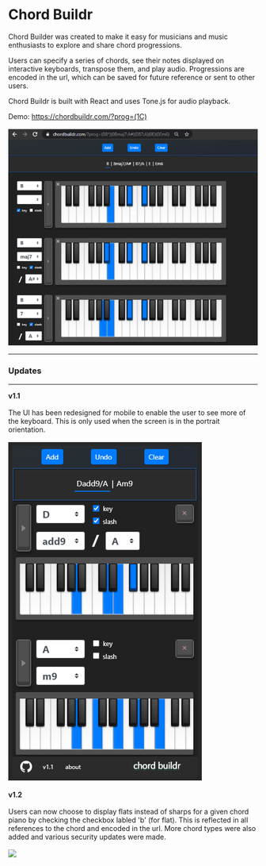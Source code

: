 # Chord Buildr

Chord Builder was created to make it easy for musicians and music enthusiasts to explore and share chord progressions. 

Users can specify a series of chords, see their notes displayed on interactive keyboards, transpose them, and play audio.  Progressions are encoded in the url, which can be saved for future reference or sent to other users.

Chord Buildr is built with React and uses Tone.js for audio playback. 

Demo: https://chordbuildr.com/?prog=(1C)
<br/>
<br/>
<img src="https://raw.githubusercontent.com/jekrch/personalsite/main/client/public/images/chordbuildr.png"/>

<hr/>
<h3>Updates</h3>
<hr/>
<b>v1.1</b>
<br/>
<br/>
The UI has been redesigned for mobile to enable the user to see more of the keyboard. This is only used when the screen is in the portrait orientation.  
<br/>
<br/>
<img src="https://raw.githubusercontent.com/jekrch/chord-buildr/main/src/public/images/mobile%20ui.PNG"/>
<br/>
<br/>
<b>v1.2</b>
<br/>
<br/>
Users can now choose to display flats instead of sharps for a given chord piano by checking the checkbox labled 'b' (for flat). This is reflected in all references to the chord and encoded in the url. More chord types were also added and various security updates were made.
<br/>
<br/>
<img src="https://user-images.githubusercontent.com/8173930/132143487-48cf5f38-7beb-431d-9dc4-993fc492bddc.png"/>
